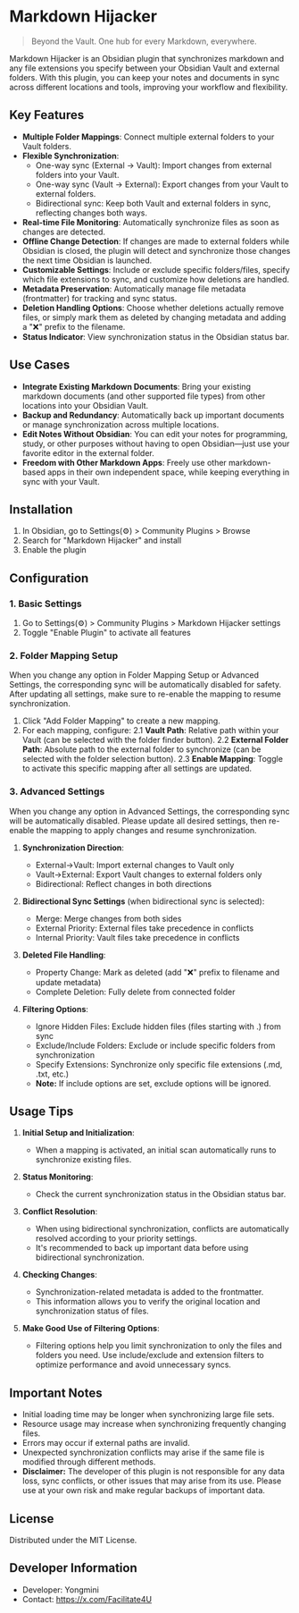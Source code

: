 # Markdown Hijacker

> Beyond the Vault. One hub for every Markdown, everywhere.

Markdown Hijacker is an Obsidian plugin that synchronizes markdown and any file extensions you specify between your Obsidian Vault and external folders. With this plugin, you can keep your notes and documents in sync across different locations and tools, improving your workflow and flexibility.

## Key Features

- **Multiple Folder Mappings**: Connect multiple external folders to your Vault folders.
- **Flexible Synchronization**:
    - One-way sync (External → Vault): Import changes from external folders into your Vault.
    - One-way sync (Vault → External): Export changes from your Vault to external folders.
    - Bidirectional sync: Keep both Vault and external folders in sync, reflecting changes both ways.
- **Real-time File Monitoring**: Automatically synchronize files as soon as changes are detected.
- **Offline Change Detection**: If changes are made to external folders while Obsidian is closed, the plugin will detect and synchronize those changes the next time Obsidian is launched.
- **Customizable Settings**: Include or exclude specific folders/files, specify which file extensions to sync, and customize how deletions are handled.
- **Metadata Preservation**: Automatically manage file metadata (frontmatter) for tracking and sync status.
- **Deletion Handling Options**: Choose whether deletions actually remove files, or simply mark them as deleted by changing metadata and adding a "❌" prefix to the filename.
- **Status Indicator**: View synchronization status in the Obsidian status bar.

## Use Cases

- **Integrate Existing Markdown Documents**: Bring your existing markdown documents (and other supported file types) from other locations into your Obsidian Vault.
- **Backup and Redundancy**: Automatically back up important documents or manage synchronization across multiple locations.
- **Edit Notes Without Obsidian**: You can edit your notes for programming, study, or other purposes without having to open Obsidian—just use your favorite editor in the external folder.
- **Freedom with Other Markdown Apps**: Freely use other markdown-based apps in their own independent space, while keeping everything in sync with your Vault.

## Installation

1. In Obsidian, go to Settings(⚙️) > Community Plugins > Browse
2. Search for "Markdown Hijacker" and install
3. Enable the plugin

## Configuration

### 1. Basic Settings

1. Go to Settings(⚙️) > Community Plugins > Markdown Hijacker settings
2. Toggle "Enable Plugin" to activate all features

### 2. Folder Mapping Setup

When you change any option in Folder Mapping Setup or Advanced Settings, the corresponding sync will be automatically disabled for safety. After updating all settings, make sure to re-enable the mapping to resume synchronization.

1. Click "Add Folder Mapping" to create a new mapping.
2. For each mapping, configure:
    2.1 **Vault Path**: Relative path within your Vault (can be selected with the folder finder button).
    2.2 **External Folder Path**: Absolute path to the external folder to synchronize (can be selected with the folder selection button).
    2.3 **Enable Mapping**: Toggle to activate this specific mapping after all settings are updated.

### 3. Advanced Settings

When you change any option in Advanced Settings, the corresponding sync will be automatically disabled. Please update all desired settings, then re-enable the mapping to apply changes and resume synchronization.

1. **Synchronization Direction**:
    - External→Vault: Import external changes to Vault only
    - Vault→External: Export Vault changes to external folders only
    - Bidirectional: Reflect changes in both directions

2. **Bidirectional Sync Settings** (when bidirectional sync is selected):
    - Merge: Merge changes from both sides
    - External Priority: External files take precedence in conflicts
    - Internal Priority: Vault files take precedence in conflicts

3. **Deleted File Handling**:
    - Property Change: Mark as deleted (add "❌" prefix to filename and update metadata)
    - Complete Deletion: Fully delete from connected folder

4. **Filtering Options**:
    - Ignore Hidden Files: Exclude hidden files (files starting with .) from sync
    - Exclude/Include Folders: Exclude or include specific folders from synchronization
    - Specify Extensions: Synchronize only specific file extensions (.md, .txt, etc.)
    - **Note:** If include options are set, exclude options will be ignored.

## Usage Tips

1. **Initial Setup and Initialization**:
    - When a mapping is activated, an initial scan automatically runs to synchronize existing files.

2. **Status Monitoring**:
    - Check the current synchronization status in the Obsidian status bar.

3. **Conflict Resolution**:
    - When using bidirectional synchronization, conflicts are automatically resolved according to your priority settings.
    - It's recommended to back up important data before using bidirectional synchronization.

4. **Checking Changes**:
    - Synchronization-related metadata is added to the frontmatter.
    - This information allows you to verify the original location and synchronization status of files.

5. **Make Good Use of Filtering Options**:
    - Filtering options help you limit synchronization to only the files and folders you need. Use include/exclude and extension filters to optimize performance and avoid unnecessary syncs.

## Important Notes

- Initial loading time may be longer when synchronizing large file sets.
- Resource usage may increase when synchronizing frequently changing files.
- Errors may occur if external paths are invalid.
- Unexpected synchronization conflicts may arise if the same file is modified through different methods.
- **Disclaimer:** The developer of this plugin is not responsible for any data loss, sync conflicts, or other issues that may arise from its use. Please use at your own risk and make regular backups of important data.

## License

Distributed under the MIT License.

## Developer Information

- Developer: Yongmini
- Contact: https://x.com/Facilitate4U
